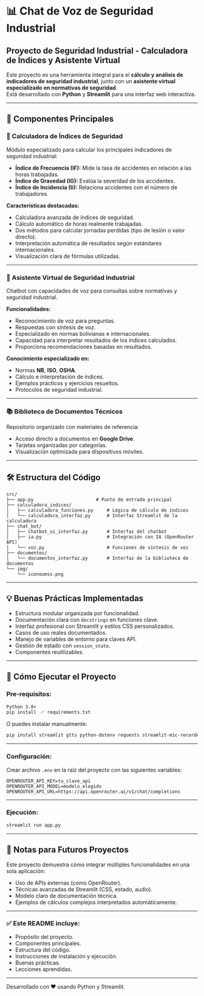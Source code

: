 # 📊 Chat de Voz de Seguridad Industrial

## Proyecto de Seguridad Industrial - Calculadora de Índices y Asistente Virtual

Este proyecto es una herramienta integral para el **cálculo y análisis de indicadores de seguridad industrial**, junto con un **asistente virtual especializado en normativas de seguridad**.  
Está desarrollado con **Python** y **Streamlit** para una interfaz web interactiva.

---

## 🧰 Componentes Principales

### 🔢 Calculadora de Índices de Seguridad
Módulo especializado para calcular los principales indicadores de seguridad industrial:

- **Índice de Frecuencia (IF):** Mide la tasa de accidentes en relación a las horas trabajadas.
- **Índice de Gravedad (IG):** Evalúa la severidad de los accidentes.
- **Índice de Incidencia (Ii):** Relaciona accidentes con el número de trabajadores.

**Características destacadas:**
- Calculadora avanzada de índices de seguridad.
- Cálculo automático de horas realmente trabajadas.
- Dos métodos para calcular jornadas perdidas (tipo de lesión o valor directo).
- Interpretación automática de resultados según estándares internacionales.
- Visualización clara de fórmulas utilizadas.

---

### 🤖 Asistente Virtual de Seguridad Industrial

Chatbot con capacidades de voz para consultas sobre normativas y seguridad industrial.

**Funcionalidades:**
- Reconocimiento de voz para preguntas.
- Respuestas con síntesis de voz.
- Especializado en normas bolivianas e internacionales.
- Capacidad para interpretar resultados de los índices calculados.
- Proporciona recomendaciones basadas en resultados.

**Conocimiento especializado en:**
- Normas **NB**, **ISO**, **OSHA**.
- Cálculo e interpretación de índices.
- Ejemplos prácticos y ejercicios resueltos.
- Protocolos de seguridad industrial.

---

### 📚 Biblioteca de Documentos Técnicos

Repositorio organizado con materiales de referencia:

- Acceso directo a documentos en **Google Drive**.
- Tarjetas organizadas por categorías.
- Visualización optimizada para dispositivos móviles.

---

## 🛠️ Estructura del Código

```
src/
├── app.py                       # Punto de entrada principal
├── calculadora_indices/
│   ├── calculadora_funciones.py     # Lógica de cálculo de índices
│   └── calculadora_interfaz.py      # Interfaz Streamlit de la calculadora
├── chat_bot/
│   ├── chatbot_ui_interfaz.py       # Interfaz del chatbot
│   ├── ia.py                        # Integración con IA (OpenRouter API)
│   └── voz.py                       # Funciones de síntesis de voz
├── documentos/
│   └── documentos_interfaz.py       # Interfaz de la biblioteca de documentos
└── img/
    └── iconoumss.png
```

---

## 💡 Buenas Prácticas Implementadas

- Estructura modular organizada por funcionalidad.
- Documentación clara con `docstrings` en funciones clave.
- Interfaz profesional con Streamlit y estilos CSS personalizados.
- Casos de uso reales documentados.
- Manejo de variables de entorno para claves API.
- Gestión de estado con `session_state`.
- Componentes reutilizables.

---

## 🚀 Cómo Ejecutar el Proyecto

### Pre-requisitos:

```bash
Python 3.8+
pip install -r requirements.txt
```

O puedes instalar manualmente:

```bash
pip install streamlit gtts python-dotenv requests streamlit-mic-recorder
```

---

### Configuración:

Crear archivo `.env` en la raíz del proyecto con las siguientes variables:

```env
OPENROUTER_API_KEY=tu_clave_api
OPENROUTER_API_MODEL=modelo_elegido
OPENROUTER_API_URL=https://api.openrouter.ai/v1/chat/completions
```

---

### Ejecución:

```bash
streamlit run app.py
```

---

## 📌 Notas para Futuros Proyectos

Este proyecto demuestra cómo integrar múltiples funcionalidades en una sola aplicación:

- Uso de APIs externas (como OpenRouter).
- Técnicas avanzadas de Streamlit (CSS, estado, audio).
- Modelo claro de documentación técnica.
- Ejemplos de cálculos complejos interpretados automáticamente.

---

### ✅ Este README incluye:

- Propósito del proyecto.
- Componentes principales.
- Estructura del código.
- Instrucciones de instalación y ejecución.
- Buenas prácticas.
- Lecciones aprendidas.

---

Desarrollado con ❤️ usando Python y Streamlit.
